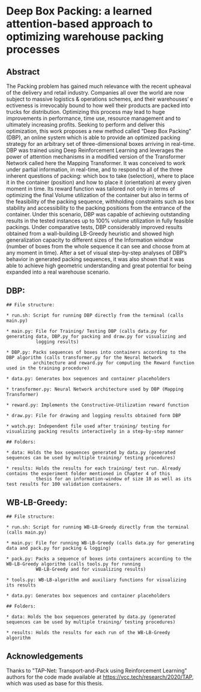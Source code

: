 
# Deep Box Packing: a learned attention-based approach to optimizing warehouse packing processes

## Abstract

The Packing problem has gained much relevance with the recent upheaval of the delivery and retail industry. Companies all over the world are now subject to massive logistics & operations schemes, and their warehouses‘ e ectiveness is irrevocably bound to how well their products are packed into trucks for distribution. Optimizing this process may lead to huge improvements in performance, time use, resource management and to ultimately increasing profits. Seeking to perform and deliver this optimization, this work proposes a new method called “Deep Box Packing” (DBP), an online system which is able to provide an optimized packing strategy for an arbitrary set of three-dimensional boxes arriving in real-time. DBP was trained using Deep Reinforcement Learning and leverages the power of attention mechanisms in a modified version of the Transformer Network called here the Mapping Transformer. It was conceived to work under partial information, in real-time, and to respond to all of the three inherent questions of packing: which box to take (selection), where to place it in the container (position) and how to place it (orientation) at every given moment in time. Its reward function was tailored not only in terms of optimizing the final Volume utilization of the container but also in terms of the feasibility of the packing sequence, withholding constraints such as box stability and accessibility to the packing positions from the entrance of the container. Under this scenario, DBP was capable of achieving outstanding results in the tested instances up to 100% volume utilization in fully feasible packings. Under comparative tests, DBP considerably improved results obtained from a wall-building LB-Greedy heuristic and showed high generalization capacity to different sizes of the Information window (number of boxes from the whole sequence it can see and choose from at any moment in time). After a set of visual step-by-step analyses of DBP’s behavior in generated packing sequences, it was also shown that it was able to achieve high geometric understanding and great potential for being expanded into a real warehouse scenario. 

## DBP:

    ## File structure:

    * run.sh: Script for running DBP directly from the terminal (calls main.py)

    * main.py: File for Training/ Testing DBP (calls data.py for generating data, DBP.py for packing and draw.py for visualizing and
               logging results)

    * DBP.py: Packs sequences of boxes into containers according to the DBP algorithm (calls transformer.py for the Neural Network
              architecture and reward.py for computing the Reward function used in the training procedure)

    * data.py: Generates box sequences and container placeholders

    * transformer.py: Neural Network architecture used by DBP (Mapping Transformer)

    * reward.py: Implements the Constructive-Utilization reward function

    * draw.py: File for drawing and logging results obtained form DBP

    * watch.py: Independent file used after training/ testing for visualizing packing results interactively in a step-by-step manner

    ## Folders:

    * data: Holds the box sequences generated by data.py (generated sequences can be used by multiple training/ testing procedures)
    
    * results: Holds the results for each training/ test run. Already contains the experiment folder mentioned in Chapter 4 of this 
               thesis for an information-window of size 10 as well as its test results for 100 validation containers.

## WB-LB-Greedy:

    ## File structure:

    * run.sh: Script for running WB-LB-Greedy directly from the terminal (calls main.py)

    * main.py: File for running WB-LB-Greedy (calls data.py for generating data and pack.py for packing & logging)

    * pack.py: Packs a sequence of boxes into containers according to the WB-LB-Greedy algorithm (calls tools.py for running
               WB-LB-Greedy and for visualizing results)

    * tools.py: WB-LB-algorithm and auxiliary functions for visualizing its results

    * data.py: Generates box sequences and container placeholders

    ## Folders:

    * data: Holds the box sequences generated by data.py (generated sequences can be used by multiple training/ testing procedures)

    * results: Holds the results for each run of the WB-LB-Greedy algorithm

## Acknowledgements

Thanks to "TAP-Net: Transport-and-Pack using Reinforcement Learning" authors for the code made available at 
https://vcc.tech/research/2020/TAP, which was used as base for this thesis.

